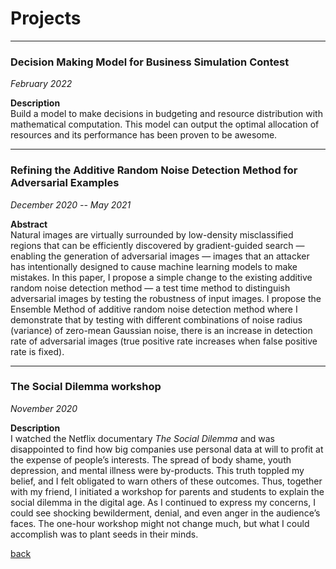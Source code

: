 # Projects


---


### Decision Making Model for Business Simulation Contest
*February 2022*

**Description** \
Build a model to make decisions in budgeting and resource distribution with mathematical computation. This model can output the optimal allocation of resources and its performance has been proven to be awesome.


---


### Refining the Additive Random Noise Detection Method for Adversarial Examples   
*December 2020 -- May 2021*

**Abstract** \
Natural images are virtually surrounded by low-density misclassified regions that can be efficiently discovered by gradient-guided search — enabling the generation of adversarial images — images that an attacker has intentionally designed to cause machine learning models to make mistakes. In this paper, I propose a simple change to the existing additive random noise detection method — a test time method to distinguish adversarial images by testing the robustness of input images. I propose the Ensemble Method of additive random noise detection method where I demonstrate that by testing with different combinations of noise radius (variance) of zero-mean Gaussian noise, there is an increase in detection rate of adversarial images (true positive rate increases when false positive rate is fixed).



---


### The Social Dilemma workshop
*November 2020*

**Description** \
I watched the Netflix documentary *The Social Dilemma* and was disappointed to find how big companies use personal data at will to profit at the expense of people’s interests. The spread of body shame, youth depression, and mental illness were by-products. This truth toppled my belief, and I felt obligated to warn others of these outcomes. Thus, together with my friend, I initiated a workshop for parents and students to explain the social dilemma in the digital age. As I continued to express my concerns, I could see shocking bewilderment, denial, and even anger in the audience’s faces. The one-hour workshop might not change much, but what I could accomplish was to plant seeds in their minds.


[back](https://chaoqi-liu.github.io/experience)
